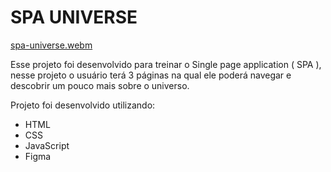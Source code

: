 # SPA UNIVERSE

[spa-universe.webm](https://github.com/Tramas3030/spa-universe/assets/122229697/302c62fa-327f-4948-93b4-50c7f099927a)


Esse projeto foi desenvolvido para treinar o Single page application ( SPA ), nesse projeto o usuário terá 3 páginas na qual ele poderá navegar e descobrir um pouco mais sobre o universo.

Projeto foi desenvolvido utilizando:
- HTML
- CSS
- JavaScript
- Figma
